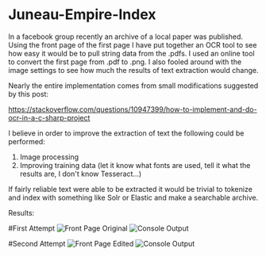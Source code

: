# Juneau-Empire-Index

In a facebook group recently an archive of a local paper was published.  Using the front page of the first page I have put together an OCR tool to see how easy it would be to pull string data from the .pdfs. I used an online tool to convert the first page from .pdf to .png.  I also fooled around with the image settings to see how much the results of text extraction would change. 

Nearly the entire implementation comes from small modifications suggested by this post:

https://stackoverflow.com/questions/10947399/how-to-implement-and-do-ocr-in-a-c-sharp-project

I believe in order to improve the extraction of text the following could be performed:

1. Image processing
2. Improving training data (let it know what fonts are used, tell it what the results are, I don't know Tesseract...)

If fairly reliable text were able to be extracted it would be trivial to tokenize and index with something like Solr or Elastic and make a searchable archive. 

Results: 

#First Attempt
![Front Page Original](https://github.com/craigmillard/Juneau-Empire-Index/blob/master/Ocr/Ocr/Newspaper/pngs/front%20page%20original.png)
![Console Output](https://github.com/craigmillard/Juneau-Empire-Index/blob/master/Ocr/Ocr/Newspaper/pngs/First%20OCR.PNG)

#Second Attempt
![Front Page Edited](https://github.com/craigmillard/Juneau-Empire-Index/blob/master/Ocr/Ocr/Newspaper/pngs/front%20page%20updated.jpg)
![Console Output](https://github.com/craigmillard/Juneau-Empire-Index/blob/master/Ocr/Ocr/Newspaper/pngs/Second%20OCR.PNG)
